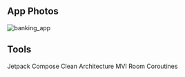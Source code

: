 ## App Photos


![banking_app](https://github.com/user-attachments/assets/0d06ed5f-2fb6-4879-8b52-71a148c13d0c)

## Tools 
Jetpack Compose
Clean Architecture
MVI
Room
Coroutines
